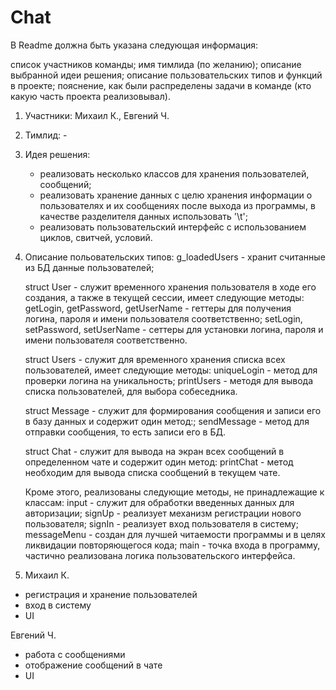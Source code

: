 # Chat
В Readme должна быть указана следующая информация:

список участников команды;
имя тимлида (по желанию);
описание выбранной идеи решения;
описание пользовательских типов и функций в проекте;
пояснение, как были распределены задачи в команде (кто какую часть проекта реализовывал).

1) Участники: Михаил К., Евгений Ч.
2) Тимлид: -
3) Идея решения: 
    * реализовать несколько классов для хранения пользователей, сообщений;
    * реализовать хранение данных с целю хранения информации о пользователях и их сообщениях после выхода из программы, в качестве разделителя данных использовать '\t';
    * реализовать пользовательский интерфейс с использованием циклов, свитчей, условий.
4) Описание польовательских типов:
    g_loadedUsers - хранит считанные из БД данные пользователей;

    struct User - служит временного хранения пользователя в ходе его создания, а также в текущей сессии, имеет следующие методы:
    getLogin, getPassword, getUserName - геттеры для получения логина, пароля и имени пользователя соответственно;
    setLogin, setPassword, setUserName - сеттеры для установки логина, пароля и имени пользователя соответственно.
    
    struct Users - служит для временного хранения списка всех пользователей, имеет следующие методы:
    uniqueLogin - метод для проверки логина на уникальность;
    printUsers  - методя для вывода списка пользователей, для выбора собеседника.
   
    struct Message - служит для формирования сообщения и записи его в базу данных и содержит один метод:;
    sendMessage - метод для отправки сообщения, то есть записи его в БД.
    
    struct Chat - служит для вывода на экран всех сообщений в определенном чате и содержит один метод:
    printChat - метод необходим для вывода списка сообщений в текущем чате.
    
    Кроме этого, реализованы следующие методы, не принадлежащие к классам:
    input       - служит для обработки введенных данных для авторизации;
    signUp      - реализует механизм регистрации нового пользователя;
    signIn      - реализует вход пользователя в систему;
    messageMenu - создан для лучшей читаемости программы и в целях ликвидации повторяющегося кода;
    main        - точка входа в программу, частично реализована логика пользовательского интерфейса.
5) Михаил К. 
  * регистрация и хранение пользователей
  * вход в систему
  * UI
  
  Евгений Ч.
  * работа с сообщениями
  * отображение сообщений в чате
  * UI
